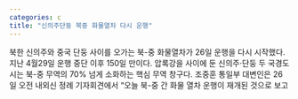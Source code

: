 ```yaml
---
categories: c
title: "신의주단둥 북중 화물열차 다시 운행"
---
```

  북한 신의주와 중국 단둥 사이를 오가는 북-중 화물열차가 26일 운행을 다시 시작했다. 지난 4월29일 운행 중단 이후 150일 만이다. 압록강을 사이에 둔 신의주·단둥 두 국경도시는 북-중 무역의 70% 넘게 소화하는 핵심 무역 창구다. 조중훈 통일부 대변인은 26일 오전 내외신 정례 기자회견에서 “오늘 북-중 간 화물 열차 운행이 재개된 것으로 보고
